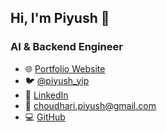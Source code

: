 ## Hi, I'm Piyush 👋

### AI & Backend Engineer

- 🌐 [Portfolio Website](https://piyush-choudhari.vercel.app/)  
- 🐦 [@piyush_yip](https://x.com/piyush_yip)  
- 💼 [LinkedIn](https://www.linkedin.com/in/piyush-choudhari/)  
- 📧 choudhari.piyush@gmail.com  
- 💻 [GitHub](https://github.com/capybara-brain346)

